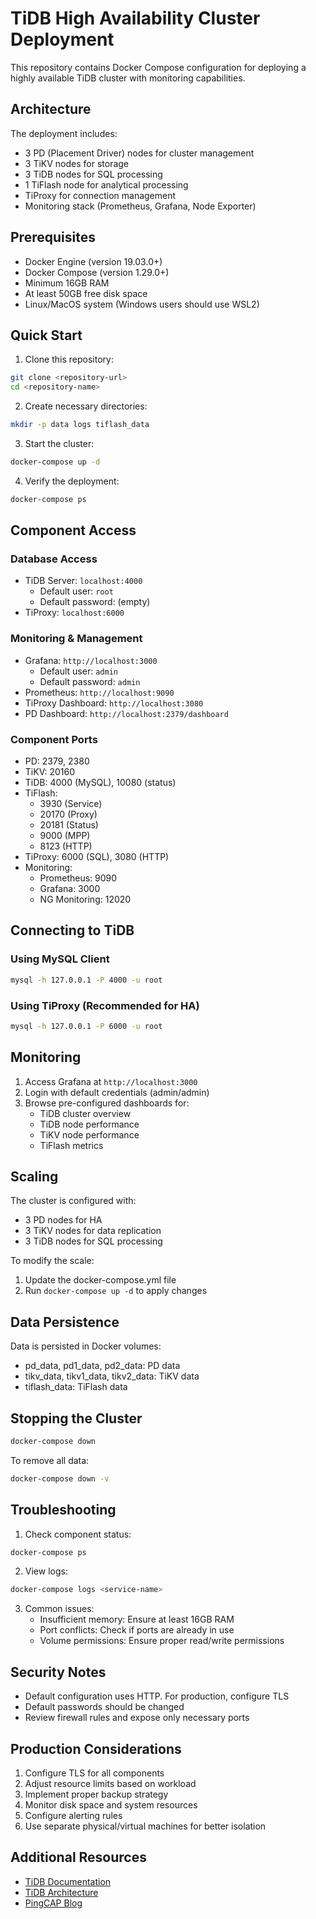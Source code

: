 # TiDB High Availability Cluster Deployment

This repository contains Docker Compose configuration for deploying a highly available TiDB cluster with monitoring capabilities.

## Architecture

The deployment includes:
- 3 PD (Placement Driver) nodes for cluster management
- 3 TiKV nodes for storage
- 3 TiDB nodes for SQL processing
- 1 TiFlash node for analytical processing
- TiProxy for connection management
- Monitoring stack (Prometheus, Grafana, Node Exporter)

## Prerequisites

- Docker Engine (version 19.03.0+)
- Docker Compose (version 1.29.0+)
- Minimum 16GB RAM
- At least 50GB free disk space
- Linux/MacOS system (Windows users should use WSL2)

## Quick Start

1. Clone this repository:
```bash
git clone <repository-url>
cd <repository-name>
```

2. Create necessary directories:
```bash
mkdir -p data logs tiflash_data
```

3. Start the cluster:
```bash
docker-compose up -d
```

4. Verify the deployment:
```bash
docker-compose ps
```

## Component Access

### Database Access
- TiDB Server: `localhost:4000`
  - Default user: `root`
  - Default password: (empty)
- TiProxy: `localhost:6000`

### Monitoring & Management
- Grafana: `http://localhost:3000`
  - Default user: `admin`
  - Default password: `admin`
- Prometheus: `http://localhost:9090`
- TiProxy Dashboard: `http://localhost:3080`
- PD Dashboard: `http://localhost:2379/dashboard`

### Component Ports
- PD: 2379, 2380
- TiKV: 20160
- TiDB: 4000 (MySQL), 10080 (status)
- TiFlash: 
  - 3930 (Service)
  - 20170 (Proxy)
  - 20181 (Status)
  - 9000 (MPP)
  - 8123 (HTTP)
- TiProxy: 6000 (SQL), 3080 (HTTP)
- Monitoring:
  - Prometheus: 9090
  - Grafana: 3000
  - NG Monitoring: 12020

## Connecting to TiDB

### Using MySQL Client
```bash
mysql -h 127.0.0.1 -P 4000 -u root
```

### Using TiProxy (Recommended for HA)
```bash
mysql -h 127.0.0.1 -P 6000 -u root
```

## Monitoring

1. Access Grafana at `http://localhost:3000`
2. Login with default credentials (admin/admin)
3. Browse pre-configured dashboards for:
   - TiDB cluster overview
   - TiDB node performance
   - TiKV node performance
   - TiFlash metrics

## Scaling

The cluster is configured with:
- 3 PD nodes for HA
- 3 TiKV nodes for data replication
- 3 TiDB nodes for SQL processing

To modify the scale:
1. Update the docker-compose.yml file
2. Run `docker-compose up -d` to apply changes

## Data Persistence

Data is persisted in Docker volumes:
- pd_data, pd1_data, pd2_data: PD data
- tikv_data, tikv1_data, tikv2_data: TiKV data
- tiflash_data: TiFlash data

## Stopping the Cluster

```bash
docker-compose down
```

To remove all data:
```bash
docker-compose down -v
```

## Troubleshooting

1. Check component status:
```bash
docker-compose ps
```

2. View logs:
```bash
docker-compose logs <service-name>
```

3. Common issues:
   - Insufficient memory: Ensure at least 16GB RAM
   - Port conflicts: Check if ports are already in use
   - Volume permissions: Ensure proper read/write permissions

## Security Notes

- Default configuration uses HTTP. For production, configure TLS
- Default passwords should be changed
- Review firewall rules and expose only necessary ports

## Production Considerations

1. Configure TLS for all components
2. Adjust resource limits based on workload
3. Implement proper backup strategy
4. Monitor disk space and system resources
5. Configure alerting rules
6. Use separate physical/virtual machines for better isolation

## Additional Resources

- [TiDB Documentation](https://docs.pingcap.com/tidb/stable)
- [TiDB Architecture](https://docs.pingcap.com/tidb/stable/architecture)
- [PingCAP Blog](https://pingcap.com/blog)